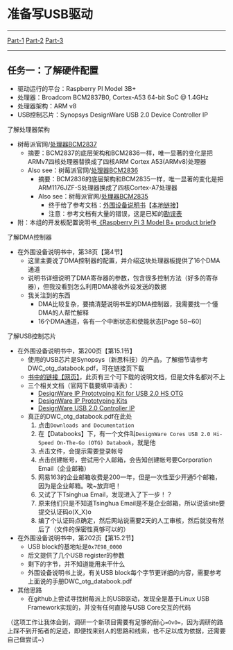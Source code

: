# 准备写USB驱动 #
---
[Part-1](USB驱动准备\(Part%201\).md)
[Part-2](USB驱动准备\(Part%202\).md)
[Part-3](USB驱动准备\(Part%203\).md)
<!--这里空一行，不要留标题-->
---

## <a name="Task1">任务一：</a>了解硬件配置 ##

- 驱动运行的平台：Raspberry PI Model 3B+
- 处理器：Broadcom BCM2837B0, Cortex-A53 64-bit SoC @ 1.4GHz
- 处理器架构：ARM v8
- USB控制芯片：Synopsys DesignWare USB 2.0 Device Controller IP

了解处理器架构

- 树莓派官网/[处理器BCM2837](https://www.raspberrypi.org/documentation/hardware/raspberrypi/bcm2837/README.md)
	- 摘要：BCM2837的底层架构和BCM2836一样，唯一显著的变化是把ARMv7四核处理器替换成了四核ARM Cortex A53(ARMv8)处理器
	- Also see：树莓派官网/[处理器BCM2836](https://www.raspberrypi.org/documentation/hardware/raspberrypi/bcm2836/README.md)
		- 摘要：BCM2836的底层架构和BCM2835一样，唯一显著的变化是把ARM1176JZF-S处理器换成了四核Cortex-A7处理器
		- Also see：树莓派官网/[处理器BCM2835](https://www.raspberrypi.org/documentation/hardware/raspberrypi/bcm2835/README.md)
			- 终于给了参考文档：[外围设备说明书](https://www.raspberrypi.org/documentation/hardware/raspberrypi/bcm2835/BCM2835-ARM-Peripherals.pdf)【[本地链接](Raspberry/BCM2835-ARM-Peripherals.pdf)】
			- 注意：参考文档有大量的错误，这是已知的[勘误表](https://elinux.org/BCM2835_datasheet_errata)
- 附：本组的开发板配置说明书[《Raspberry Pi 3 Model B+ product brief》](Raspberry/Raspberry-Pi-Model-Bplus-Product-Brief.pdf)

了解DMA控制器

- 在外围设备说明书中，第38页【第4节】
	- 这里主要说了DMA控制器的配置，并介绍这块处理器板提供了16个DMA通道
	- 说明书详细说明了DMA寄存器的参数，包含很多控制方法（好多的寄存器），但我没看到怎么利用DMA接收外设发送的数据
	- 我关注到的东西
		- DMA比较复杂，要搞清楚说明书里的DMA控制器，我需要找一个懂DMA的人帮忙解释
		- 16个DMA通道，各有一个中断状态和使能状态[Page 58~60]

了解USB控制芯片

- 在外围设备说明书中，第200页【第15.1节】
	- 使用的USB芯片是Synopsys（新思科技）的产品，了解细节请参考DWC\_otg\_databook.pdf，可在链接页下载
	- [书中的链接【网页】](https://www.synopsys.com/dw/ipdir.php?ds=dwc_usb_2_0_hs_otg)，此页有三个可下载的说明文档，但是文件名都对不上
	- 三个相关文档（官网下载要填申请表）：
		- [DesignWare IP Prototyping Kit for USB 2.0 HS OTG](usb/ip_prototyping_kit_usb2_hs_otg.pdf)
		- [DesignWare IP Prototyping Kits](usb/ip_prototyping_kits_ds.pdf)
		- [DesignWare USB 2.0 Controller IP](usb/dwc_usb2.pdf)
	- 真正的DWC\_otg\_databook.pdf在此处
		1. 点击`Downloads and Documentation`
		2. 在【Databooks】下，有一个文件叫`DesignWare Cores USB 2.0 Hi-Speed On-The-Go (OTG) Databook`，就是他
		3. 点击文件，会提示需要登录帐号
		4. 点击创建帐号，尝试用个人邮箱，会告知创建帐号要Corporation Email（企业邮箱）
		5. 网易163的企业邮箱收费是200一年，但是一次性至少开通5个邮箱，因为是企业邮箱。唉~放弃吧！
		6. 又试了下Tsinghua Email，发现进入了下一步！？
		7. 原来他们只是不知道Tsinghua Email是不是企业邮箱，所以说该site要提交认证码o(X_X)o
		8. 编了个认证码点确定，然后网站说需要2天的人工审核，然后就没有然后了（文件的保密性真够可以的）
- 在外围设备说明书中，第202页【第15.2节】
	- USB block的基地址是`0x7E98_0000`
	- 后文提供了几个USB register的参数
	- 剩下的字节，并不知道能用来干什么
	- 外围设备说明书上说，有关USB block每个字节更详细的内容，需要参考上面说的手册DWC\_otg\_databook.pdf
- 其他思路
	- 在github上尝试寻找树莓派上的USB驱动，发现全是基于Linux USB Framework实现的，并没有任何直接与USB Core交互的代码

（这项工作让我体会到，调研一个新项目需要有足够的耐心`=OvO=`，因为调研的路上踩不到开拓者的足迹，即便找来别人的思路和线索，也不足以成为依据，还需要自己做尝试~）
